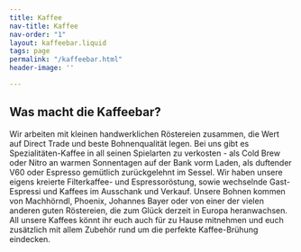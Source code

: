 ```yaml
---
title: Kaffee
nav-title: Kaffee
nav-order: "1"
layout: kaffeebar.liquid
tags: page
permalink: "/kaffeebar.html"
header-image: ''

---
```

## Was macht die Kaffeebar?

 Wir arbeiten mit kleinen handwerklichen Röstereien zusammen, die Wert auf Direct Trade und beste Bohnenqualität legen. Bei uns gibt es Spezialitäten-Kaffee in all seinen Spielarten zu verkosten - als Cold Brew oder Nitro an warmen Sonnentagen auf der Bank vorm Laden, als duftender V60 oder Espresso gemütlich zurückgelehnt im Sessel. Wir haben unsere eigens kreierte Filterkaffee- und Espressoröstung, sowie wechselnde Gast-Espressi und Kaffees im Ausschank und Verkauf. Unsere Bohnen kommen von Machhörndl, Phoenix, Johannes Bayer oder von einer der vielen anderen guten Röstereien, die zum Glück derzeit in Europa heranwachsen. All unsere Kaffees könnt ihr euch auch für zu Hause mitnehmen und euch zusätzlich mit allem Zubehör rund um die perfekte Kaffee-Brühung eindecken.